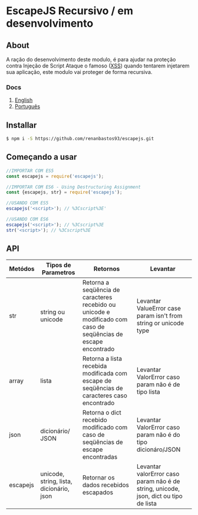 # EscapeJS Recursivo / em desenvolvimento

## About
A ração do desenvolvimento deste modulo, é para ajudar na proteção contra Injeção de Script Ataque o famoso ([XSS](https://www.owasp.org/index.php/Top_10_2010-A2-Cross-Site_Scripting_(XSS))) quando tentarem injetarem sua aplicação, este modulo vai proteger de forma recursiva.

### Docs
1. [English](https://github.com/renanbastos93/escapejs#README)
2. [Português](https://github.com/renanbastos93/escapejs#README-ptbr)

## Installar
```bash
$ npm i -S https://github.com/renanbastos93/escapejs.git
```

## Começando a usar
```js
//IMPORTAR COM ES5
const escapejs = require('escapejs');

//IMPORTAR COM ES6 - Using Destructuring Assignment
const {escapejs, str} = require('escapejs');

//USANDO COM ES5
escapejs('<script>'); // %3Cscript%3E'

//USANDO COM ES6
escapejs('<script>'); // %3Cscript%3E
str('<script>'); // %3Cscript%3E
```

## API

Metódos | Tipos de Parametros | Retornos | Levantar
-------|------------|---------|-------
str | string ou unicode | Retorna a seqüência de caracteres recebido ou unicode e modificado com caso de seqüências de escape encontrado | Levantar ValueError case param isn't from string or unicode type
array | lista | Retorna a lista recebida modificada com escape de seqüências de caracteres caso encontrado | Levantar ValorError caso param não é de tipo lista
json | dicionário/ JSON | Retorna o dict recebido modificado com caso de seqüências de escape encontradas | Levantar ValorError caso param não é do tipo dicionáro/JSON
escapejs | unicode, string, lista, dicionário, json | Retornar os dados recebidos escapados | Levantar valorError caso param não é de string, unicode, json, dict ou tipo de lista

